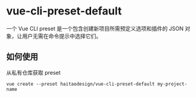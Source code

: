 # vue-cli-preset-default

一个 Vue CLI preset 是一个包含创建新项目所需预定义选项和插件的 JSON 对象，让用户无需在命令提示中选择它们。

## 如何使用
从私有仓库获取 preset

```
vue create --preset haitaodesign/vue-cli-preset-default my-project-name

```
